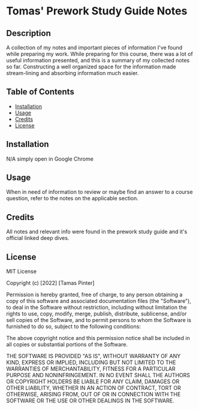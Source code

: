 # Tomas' Prework Study Guide Notes

## Description 

A collection of my notes and important pieces of information I've found while preparing my work. While preparing for this course, there was a lot of useful information presented, and this is a summary of my collected notes so far. Constructing a well organized space for the information made stream-lining and absorbing information much easier.


## Table of Contents 

- [Installation](#installation)
- [Usage](#usage)
- [Credits](#credits)
- [License](#license)

## Installation

N/A simply open in Google Chrome

## Usage

When in need of information to review or maybe find an answer to a course question, refer to the notes on the applicable section. 

## Credits

All notes and relevant info were found in the prework study guide and it's official linked deep dives.

## License

MIT License

Copyright (c) [2022] [Tamas Pinter]

Permission is hereby granted, free of charge, to any person obtaining a copy
of this software and associated documentation files (the "Software"), to deal
in the Software without restriction, including without limitation the rights
to use, copy, modify, merge, publish, distribute, sublicense, and/or sell
copies of the Software, and to permit persons to whom the Software is
furnished to do so, subject to the following conditions:

The above copyright notice and this permission notice shall be included in all
copies or substantial portions of the Software.

THE SOFTWARE IS PROVIDED "AS IS", WITHOUT WARRANTY OF ANY KIND, EXPRESS OR
IMPLIED, INCLUDING BUT NOT LIMITED TO THE WARRANTIES OF MERCHANTABILITY,
FITNESS FOR A PARTICULAR PURPOSE AND NONINFRINGEMENT. IN NO EVENT SHALL THE
AUTHORS OR COPYRIGHT HOLDERS BE LIABLE FOR ANY CLAIM, DAMAGES OR OTHER
LIABILITY, WHETHER IN AN ACTION OF CONTRACT, TORT OR OTHERWISE, ARISING FROM,
OUT OF OR IN CONNECTION WITH THE SOFTWARE OR THE USE OR OTHER DEALINGS IN THE
SOFTWARE.

